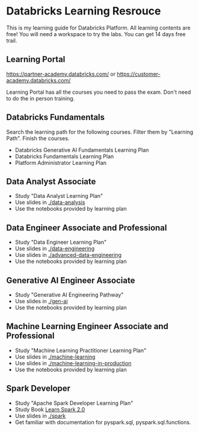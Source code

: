 # Databricks Learning Resrouce

This is my learning guide for Databricks Platform.  All learning contents are free!  You will need a workspace to try the labs. You can get 14 days free trail. 


##  Learning Portal

https://partner-academy.databricks.com/ or https://customer-academy.databricks.com/

Learning Portal has all the courses you need to pass the exam.  Don't need to do the in person training. 

## Databricks Fundamentals

Search the learning path for the following courses.  Filter them by "Learning Path". Finish the courses. 

- Databricks Generative AI Fundamentals Learning Plan
- Databricks Fundamentals Learning Plan
- Platform Administrator Learning Plan

## Data Analyst Associate

- Study "Data Analyst Learning Plan"
- Use slides in [./data-analysis](./data-analysis)
- Use the notebooks provided by learning plan

## Data Engineer Associate and Professional

- Study "Data Engineer Learning Plan"
- Use slides in [./data-engineering](./data-engineering)
- Use slides in [./advanced-data-engineering](./advanced-data-engineering)
- Use the notebooks provided by learning plan

## Generative AI Engineer Associate

- Study "Generative AI Engineering Pathway"
- Use slides in [./gen-ai](./gen-ai)
- Use the notebooks provided by learning plan

## Machine Learning Engineer Associate and Professional

- Study "Machine Learning Practitioner Learning Plan"
- Use slides in [./machine-learning](./machine-learning)
- Use slides in [./machine-learning-in-production](./machine-learning-in-production)
- Use the notebooks provided by learning plan

## Spark Developer 

- Study "Apache Spark Developer Learning Plan"
- Study Book [Learn Spark 2.0](./spark/LearnSpark2.0.pdf)
- Use slides in [./spark](./spark)
- Get familiar with documentation for pyspark.sql, pyspark.sql.functions. 



